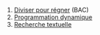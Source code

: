 1. [Diviser pour régner](../3.1_Diviser_pour_regner/cours/)  (BAC)
2. [Programmation dynamique](../3.2_Programmation_dynamique/cours/)
3. [Recherche textuelle](../3.3_Recherche_textuelle/cours/)
